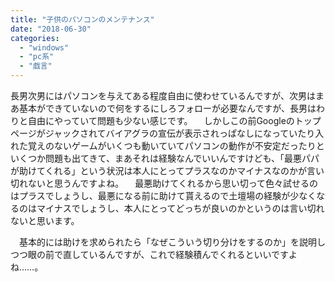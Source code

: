 ```yaml
---
title: "子供のパソコンのメンテナンス"
date: "2018-06-30"
categories: 
  - "windows"
  - "pc系"
  - "戯言"
---
```


長男次男にはパソコンを与えてある程度自由に使わせているんですが、次男はまあ基本ができていないので何をするにしろフォローが必要なんですが、長男はわりと自由にやっていて問題も少ない感じです。 　しかしこの前Googleのトップページがジャックされてバイアグラの宣伝が表示されっぱなしになっていたり入れた覚えのないゲームがいくつも動いていてパソコンの動作が不安定だったりといくつか問題も出てきて、まあそれは経験なんでいいんですけども、「最悪パパが助けてくれる」という状況は本人にとってプラスなのかマイナスなのかが言い切れないと思うんですよね。 　最悪助けてくれるから思い切って色々試せるのはプラスでしょうし、最悪になる前に助けて貰えるので土壇場の経験が少なくなるのはマイナスでしょうし、本人にとってどっちが良いのかというのは言い切れないと思います。

　基本的には助けを求められたら「なぜこういう切り分けをするのか」を説明しつつ眼の前で直しているんですが、これで経験積んでくれるといいですよね……。
